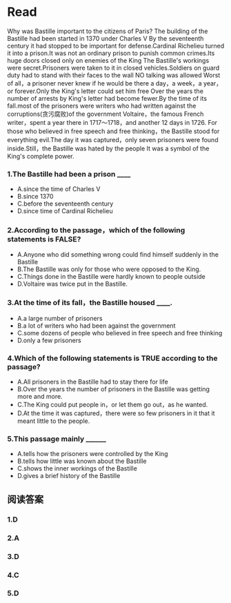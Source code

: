 # Read
Why was Bastille important to the citizens of Paris? The building of the Bastille had been started in 1370 under Charles V By the seventeenth century it had stopped to be important for defense.Cardinal Richelieu turned it into a prison.It was not an ordinary prison to punish common crimes.Its huge doors closed only on enemies of the King The Bastille's workings were secret.Prisoners were taken to it in closed vehicles.Soldiers on guard duty had to stand with their faces to the wall NO talking was allowed Worst of all，a prisoner never knew if he would be there a day，a week，a year，or forever.Only the King's letter could set him free
Over the years the number of arrests by King's letter had become fewer.By the time of its fall.most of the prisoners were writers who had written against the corruptions(贪污腐败)of the government Voltaire，the famous French writer，spent a year there in 1717～1718，and another 12 days in 1726. For those who believed in free speech and free thinking，the Bastille stood for everything evil.The day it was captured，only seven prisoners were found inside.Still，the Bastille was hated by the people It was a symbol of the King's complete power.
### 1.The Bastille had been a prison ____
* A.since the time of Charles V
* B.since 1370
* C.before the seventeenth century
* D.since time of Cardinal Richelieu
### 2.According to the passage，which of the following statements is FALSE?
* A.Anyone who did something wrong could find himself suddenly in the Bastille
* B.The Bastille was only for those who were opposed to the King.
* C.Things done in the Bastille were hardly known to people outside
* D.Voltaire was twice put in the Bastille.
### 3.At the time of its fall，the Bastille housed ____.
* A.a large number of prisoners
* B.a lot of writers who had been against the government
* C.some dozens of people who believed in free speech and free thinking
* D.only a few prisoners
### 4.Which of the following statements is TRUE according to the passage?
* A.All prisoners in the Bastille had to stay there for life
* B.Over the years the number of prisoners in the Bastille was getting more and more.
* C.The King could put people in，or let them go out，as he wanted.
* D.At the time it was captured，there were so few prisoners in it that it meant little to the people.
### 5.This passage mainly ______
* A.tells how the prisoners were controlled by the King
* B.tells how little was known about the Bastille
* C.shows the inner workings of the Bastille
* D.gives a brief history of the Bastille
## 阅读答案
### 1.D
### 2.A
### 3.D
### 4.C
### 5.D
